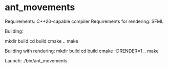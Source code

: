 # ant_movements

Requirements: C++20-capable compiler
Requirements for rendering: SFML

Building:

mkdir build
cd build
cmake ..
make

Building with rendering:
mkdir build
cd build
cmake -DRENDER=1 ..
make


Launch:
./bin/ant_movements
